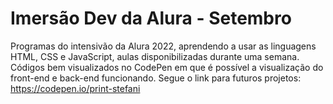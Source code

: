 # Imersão Dev da Alura - Setembro
Programas do intensivão da Alura 2022, aprendendo a usar as linguagens HTML, CSS e JavaScript, aulas disponibilizadas durante uma semana. Códigos bem visualizados no
CodePen em que é possível a visualização do front-end e back-end funcionando. Segue o link para futuros projetos:
https://codepen.io/print-stefani

